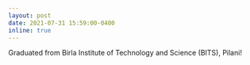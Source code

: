 ```yaml
---
layout: post
date: 2021-07-31 15:59:00-0400
inline: true
---
```

Graduated from Birla Institute of Technology and Science (BITS), Pilani!
